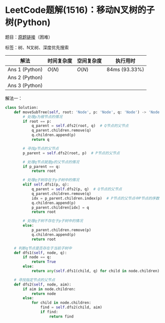 # LeetCode题解(1516)：移动N叉树的子树(Python)

题目：[原题链接](https://leetcode-cn.com/problems/move-sub-tree-of-n-ary-tree/)（困难）

标签：树、N叉树、深度优先搜索

| 解法           | 时间复杂度 | 空间复杂度 | 执行用时      |
| -------------- | ---------- | ---------- | ------------- |
| Ans 1 (Python) | $O(N)$     | $O(N)$     | 84ms (93.33%) |
| Ans 2 (Python) |            |            |               |
| Ans 3 (Python) |            |            |               |

解法一：

```python
class Solution:
    def moveSubTree(self, root: 'Node', p: 'Node', q: 'Node') -> 'Node':
        # 处理p为根节点的情况
        if root == p:
            q_parent = self.dfs2(root, q)  # Q节点的父节点
            q_parent.children.remove(q)
            q.children.append(p)
            return q

        # 寻找p节点的父节点
        p_parent = self.dfs2(root, p)  # P节点的父节点

        # 处理q节点就是p的父节点的情况
        if p_parent == q:
            return root

        # 处理q子树存在于p子树中的情况
        elif self.dfs1(p, q):
            q_parent = self.dfs2(p, q)  # Q节点的父节点
            q_parent.children.remove(q)
            idx = p_parent.children.index(p)  # P节点的父节点中P节点的序数
            q.children.append(p)
            p_parent.children[idx] = q
            return root

        # 处理q子树不存在于p子树中的情况
        else:
            p_parent.children.remove(p)
            q.children.append(p)
            return root

    # 判断q节点是否存在于当前子树中
    def dfs1(self, node, q):
        if node == q:
            return True
        else:
            return any(self.dfs1(child, q) for child in node.children)

    # 寻找指定节点的父节点
    def dfs2(self, node, aim):
        if aim in node.children:
            return node
        else:
            for child in node.children:
                find = self.dfs2(child, aim)
                if find:
                    return find
```